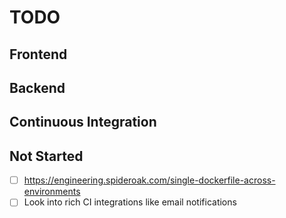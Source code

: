 # TODO

## Frontend

## Backend

## Continuous Integration

## Not Started

- [ ] <https://engineering.spideroak.com/single-dockerfile-across-environments>
- [ ] Look into rich CI integrations like email notifications
